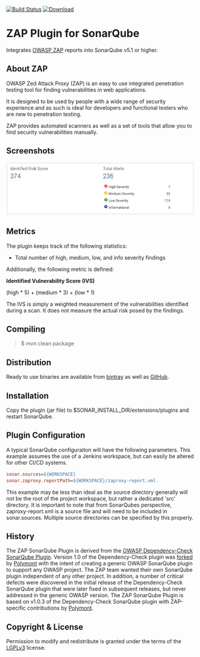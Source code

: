 [![Build Status](https://travis-ci.org/stevespringett/zap-sonar-plugin.svg?branch=master)](https://travis-ci.org/stevespringett/zap-sonar-plugin) [ ![Download](https://api.bintray.com/packages/stevespringett/owasp/zap-sonar/images/download.svg) ](https://bintray.com/stevespringett/owasp/zap-sonar/_latestVersion)

ZAP Plugin for SonarQube
=====================================

Integrates [OWASP ZAP] reports into SonarQube v5.1 or higher.

About ZAP
-------------------
OWASP Zed Attack Proxy (ZAP) is an easy to use integrated penetration testing tool for finding vulnerabilities in web applications.

It is designed to be used by people with a wide range of security experience and as such is ideal for developers and functional testers who are new to penetration testing.

ZAP provides automated scanners as well as a set of tools that allow you to find security vulnerabilities manually.

Screenshots
-------------------

![alt tag](screenshots/dashboard-widget.png)

Metrics
-------------------

The plugin keeps track of the following statistics:

* Total number of high, medium, low, and info severity findings

Additionally, the following metric is defined:

__Identified Vulnerability Score (IVS)__

(high * 5) + (medium * 3) + (low * 1)

The IVS is simply a weighted measurement of the vulnerabilities identified during
a scan. It does not measure the actual risk posed by the findings.


Compiling
-------------------

> $ mvn clean package

Distribution
-------------------
Ready to use binaries are available from [bintray] as well as [GitHub].

Installation
-------------------
Copy the plugin (jar file) to $SONAR_INSTALL_DIR/extensions/plugins and restart SonarQube.

Plugin Configuration
-------------------
A typical SonarQube configuraiton will have the following parameters. This example assumes the use of a Jenkins workspace, but can easily be altered for other CI/CD systems.

```ini
sonar.sources=${WORKSPACE}
sonar.zaproxy.reportPath=${WORKSPACE}/zaproxy-report.xml
```

This example may be less than ideal as the source directory generally will not be the root of the project workspace, but rather a dedicated 'src' directory. It is important to note that from SonarQubes perspective, zaproxy-report.xml is a source file and will need to be included in sonar.sources. Multiple source directories can be specified by this properly.

History
-------------------

The ZAP SonarQube Plugin is derived from the [OWASP Dependency-Check SonarQube Plugin]. Version 1.0 of the Dependency-Check plugin was [forked] by [Polymont] with the intent of creating a generic OWASP SonarQube plugin to support any OWASP project. The ZAP team wanted their own SonarQube plugin independent of any other project. In addition, a number of critical defects were discovered in the initial release of the Dependency-Check SonarQube plugin that were later fixed in subsequent releases, but never addressed in the generic OWASP version. The ZAP SonarQube Plugin is based on v1.0.3 of the Dependency-Check SonarQube plugin with ZAP-specific contributions by [Polymont].


Copyright & License
-------------------

Permission to modify and redistribute is granted under the terms of the [LGPLv3] license.

  [LGPLv3]: http://www.gnu.org/licenses/lgpl.txt
  [bintray]: https://bintray.com/stevespringett/owasp/zap-sonar/
  [GitHub]: https://github.com/stevespringett/zap-sonar-plugin/releases
  [OWASP ZAP]: https://www.owasp.org/index.php/OWASP_Zed_Attack_Proxy_Project
  [OWASP Dependency-Check SonarQube Plugin]: https://github.com/stevespringett/dependency-check-sonar-plugin
  [forked]: https://github.com/polymont/dependency-check-sonar-plugin]
  [Polymont]: https://github.com/polymont
